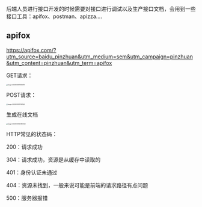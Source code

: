 后端人员进行接口开发的时候需要对接口进行调试以及生产接口文档，会用到一些接口工具：apifox、postman、apizza....

## apifox

https://apifox.com/?utm_source=baidu_pinzhuan&utm_medium=sem&utm_campaign=pinzhuan&utm_content=pinzhuan&utm_term=apifox

GET请求：

<img src="https://woniumd.oss-cn-hangzhou.aliyuncs.com/web/zhangxiao/202303301111443.png" alt="image-20230330111056751" style="zoom:25%;" />

POST请求：

<img src="https://woniumd.oss-cn-hangzhou.aliyuncs.com/web/zhangxiao/202303301111469.png" alt="image-20230330111107442" style="zoom:25%;" />

生成在线文档

<img src="https://woniumd.oss-cn-hangzhou.aliyuncs.com/web/zhangxiao/202303301206669.png" alt="image-20230330120610644" style="zoom:25%;" />

HTTP常见的状态码：

200：请求成功

304：请求成功，资源是从缓存中读取的

401：身份认证未通过

404：资源未找到，一般来说可能是前端的请求路径有点问题

500：服务器报错



